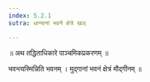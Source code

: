 ```yaml
---
index: 5.2.1
sutra: धान्यानां भवने क्षेत्रे खञ्

---
```

॥ अथ तद्धिताधिकारे पाञ्चमिकप्रकरणम्‌ ॥



 भवन्त्यस्मिन्निति भवनम् । मुद्गानां भवनं क्षेत्रं मौद्गीनम् ॥